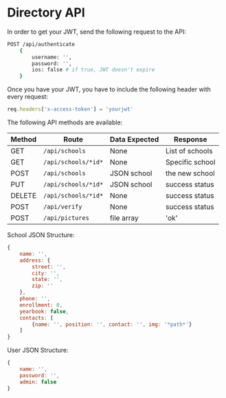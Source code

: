 Directory API
=============

In order to get your JWT, send the following request to the API:

```bash
POST /api/authenticate
    {
        username: '',
        password: '',
        ios: false # if true, JWT doesn't expire
    }   
```

Once you have your JWT, you have to include the following header with every request:

```javascript
req.headers['x-access-token'] = 'yourjwt'
```

The following API methods are available:

| Method | Route              | Data Expected | Response        |
|--------|--------------------|---------------|-----------------|
| GET    | `/api/schools`     | None          | List of schools |
| GET    | `/api/schools/*id*`| None          | Specific school |
| POST   | `/api/schools`     | JSON school   | the new school  |
| PUT    | `/api/schools/*id*`| JSON school   | success status  |
| DELETE | `/api/schools/*id*`| None          | success status  |
| POST   | `/api/verify`      | None          | success status  |
| POST   | `/api/pictures`    | file array    | 'ok'            |

School JSON Structure:

```javascript
{
    name: '',
    address: {
        street: '',
        city: '',
        state: '',
        zip: ''
    },
    phone: '',
    enrollment: 0,
    yearbook: false,
    contacts: [
        {name: '', position: '', contact: '', img: '*path*'}
    ]
}
```

User JSON Structure:

```javascript
{
    name: '',
    password: '',
    admin: false
}
```
